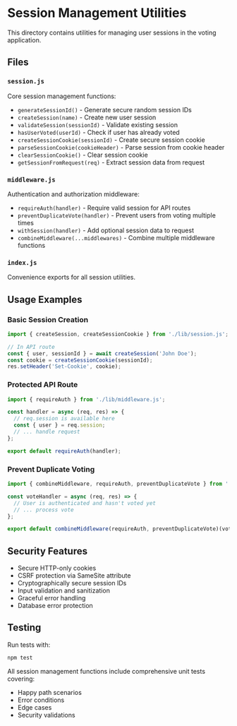 # Session Management Utilities

This directory contains utilities for managing user sessions in the voting application.

## Files

### `session.js`
Core session management functions:

- `generateSessionId()` - Generate secure random session IDs
- `createSession(name)` - Create new user session
- `validateSession(sessionId)` - Validate existing session
- `hasUserVoted(userId)` - Check if user has already voted
- `createSessionCookie(sessionId)` - Create secure session cookie
- `parseSessionCookie(cookieHeader)` - Parse session from cookie header
- `clearSessionCookie()` - Clear session cookie
- `getSessionFromRequest(req)` - Extract session data from request

### `middleware.js`
Authentication and authorization middleware:

- `requireAuth(handler)` - Require valid session for API routes
- `preventDuplicateVote(handler)` - Prevent users from voting multiple times
- `withSession(handler)` - Add optional session data to request
- `combineMiddleware(...middlewares)` - Combine multiple middleware functions

### `index.js`
Convenience exports for all session utilities.

## Usage Examples

### Basic Session Creation
```javascript
import { createSession, createSessionCookie } from './lib/session.js';

// In API route
const { user, sessionId } = await createSession('John Doe');
const cookie = createSessionCookie(sessionId);
res.setHeader('Set-Cookie', cookie);
```

### Protected API Route
```javascript
import { requireAuth } from './lib/middleware.js';

const handler = async (req, res) => {
  // req.session is available here
  const { user } = req.session;
  // ... handle request
};

export default requireAuth(handler);
```

### Prevent Duplicate Voting
```javascript
import { combineMiddleware, requireAuth, preventDuplicateVote } from './lib/middleware.js';

const voteHandler = async (req, res) => {
  // User is authenticated and hasn't voted yet
  // ... process vote
};

export default combineMiddleware(requireAuth, preventDuplicateVote)(voteHandler);
```

## Security Features

- Secure HTTP-only cookies
- CSRF protection via SameSite attribute
- Cryptographically secure session IDs
- Input validation and sanitization
- Graceful error handling
- Database error protection

## Testing

Run tests with:
```bash
npm test
```

All session management functions include comprehensive unit tests covering:
- Happy path scenarios
- Error conditions
- Edge cases
- Security validations